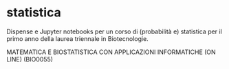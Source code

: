 # statistica

Dispense e Jupyter notebooks per un corso di (probabilità e) statistica per il primo anno della laurea triennale in Biotecnologie.

MATEMATICA E BIOSTATISTICA CON APPLICAZIONI INFORMATICHE (ON LINE) (BIO0055)
